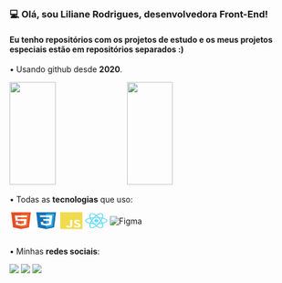 ### 💻 Olá, sou Liliane Rodrigues, desenvolvedora Front-End!
#### Eu tenho repositórios com os projetos de estudo e os meus projetos especiais estão em repositórios separados :)
• Usando github desde **2020**.
<div style="margin: 0 auto;">
  <a href="https://github.com/LilianeRodriguesPamplona"></a>
  <img width="40%" height="180em" src="https://github-readme-stats.vercel.app/api?username=lilianerodriguespamplona&show_icons=false&theme=react">
  <img width="40%" height="180em" src="https://github-readme-stats.vercel.app/api/top-langs/?username=lilianerodriguespamplona&layout=compact&theme=react">
</div>

• Todas as **tecnologias** que uso:
<div style="display: inline_block">
  <img align="center" alt="HTML" height="30" width="40" src="https://raw.githubusercontent.com/devicons/devicon/master/icons/html5/html5-original.svg">
  <img align="center" alt="CSS" height="30" width="40" src="https://raw.githubusercontent.com/devicons/devicon/master/icons/css3/css3-original.svg">
    <img align="center" alt="JS" height="30" width="40" src="https://raw.githubusercontent.com/devicons/devicon/master/icons/javascript/javascript-plain.svg">
    <img align="center" alt="React" height="30" width="40" src="https://raw.githubusercontent.com/devicons/devicon/master/icons/react/react-original.svg">
    <img align="center" alt="Figma" height="30" width="40" src="https://cdn.jsdelivr.net/gh/devicons/devicon@latest/icons/figma/figma-original.svg" />
</div>

##
• Minhas **redes sociais**:
<div> 
  <a href="https://www.instagram.com/eualika/" target="_blank"><img src="https://img.shields.io/badge/-Instagram-%23E4405F?style=for-the-badge&logo=instagram&logoColor=white" target="_blank"></a>
  <a href = "mailto:liliane.rodriguesssz@gmail.com"><img src="https://img.shields.io/badge/-Gmail-%23333?style=for-the-badge&logo=gmail&logoColor=white" target="_blank"></a>
  <a href="https://www.linkedin.com/in/https://www.linkedin.com/in/lilianerodriguess/" target="_blank"><img src="https://img.shields.io/badge/-LinkedIn-%230077B5?style=for-the-badge&logo=linkedin&logoColor=white" target="_blank"></a>   
</div>

